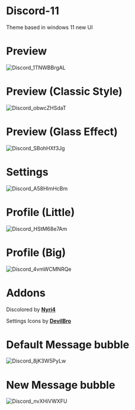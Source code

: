 # Discord-11
Theme based in windows 11 new UI

# Preview
![Discord_1TNWBBrgAL](https://user-images.githubusercontent.com/79029257/158089984-0dce4a61-605c-459f-82c3-388c50129203.png)

# Preview (Classic Style)
![Discord_obwcZHSdaT](https://user-images.githubusercontent.com/79029257/158279303-78d8b03d-ff5f-49ff-aff7-8c75842dfc80.png)

# Preview (Glass Effect)
![Discord_SBohHXf3Jg](https://user-images.githubusercontent.com/79029257/158089998-66665d45-44a2-43ba-b5bc-c3994a671762.png)

# Settings
![Discord_A58HlmHcBm](https://user-images.githubusercontent.com/79029257/158421350-0cee081b-b38a-438d-8a89-49a7c72acdab.png)

# Profile (Little)
![Discord_HStM68e7Am](https://user-images.githubusercontent.com/79029257/158090020-c800e1b7-1b40-43d5-90c7-62c4aace3404.png)

# Profile (Big)
![Discord_4vmWCMNRQe](https://user-images.githubusercontent.com/79029257/158090029-82744df5-4fe5-4fe4-b36e-ba594c6ec700.png)

# Addons
Discolored by **[Nyri4](https://github.com/NYRI4/Discolored)**

Settings Icons by **[DevilBro](https://github.com/mwittrien/BetterDiscordAddons/blob/master/Themes/_res/SettingsIcons.css)**

# Default Message bubble
![Discord_8jK3W5PyLw](https://user-images.githubusercontent.com/79029257/157095586-50f0995e-9878-40f2-964f-6e1864313f0e.png)

# New Message bubble
![Discord_nvXHiVWXFU](https://user-images.githubusercontent.com/79029257/157095553-661735a0-69a1-48b4-adf7-451cea592abc.png)
